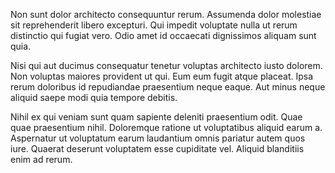Non sunt dolor architecto consequuntur rerum. Assumenda dolor molestiae sit reprehenderit libero excepturi. Qui impedit voluptate nulla ut rerum distinctio qui fugiat vero. Odio amet id occaecati dignissimos aliquam sunt quia.
 Nisi qui aut ducimus consequatur tenetur voluptas architecto iusto dolorem. Non voluptas maiores provident ut qui. Eum eum fugit atque placeat. Ipsa rerum doloribus id repudiandae praesentium neque eaque. Aut minus neque aliquid saepe modi quia tempore debitis.
 Nihil ex qui veniam sunt quam sapiente deleniti praesentium odit. Quae quae praesentium nihil. Doloremque ratione ut voluptatibus aliquid earum a. Aspernatur ut voluptatum earum laudantium omnis pariatur autem quos iure. Quaerat deserunt voluptatem esse cupiditate vel. Aliquid blanditiis enim ad rerum.
